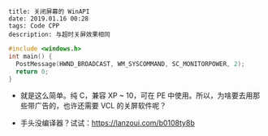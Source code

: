 ```
title: 关闭屏幕的 WinAPI
date: 2019.01.16 00:28
tags: Code CPP
description: 与超时关屏效果相同
```

```c
#include <windows.h>
int main() {
  PostMessage(HWND_BROADCAST, WM_SYSCOMMAND, SC_MONITORPOWER, 2);
  return 0;
}
```

- 就是这么简单。纯 C，兼容 XP ~ 10，可在 PE 中使用。所以，为啥要去用那些带广告的，也许还需要 VCL 的关屏软件呢？

- 手头没编译器？试试：<https://lanzoui.com/b0108ty8b>
